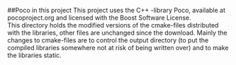 ##Poco in this project
This project uses the C++ -library Poco, available at pocoproject.org and licensed with the Boost Software License.  
This directory holds the modified versions of the cmake-files distributed with the libraries, other files are unchanged since the download.
Mainly the changes to cmake-files are to control the output directory (to put the compiled libraries somewhere not at risk of being written over) and to make the libraries static.